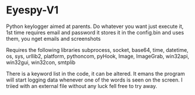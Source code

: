 # Eyespy-V1
Python keylogger aimed at parents. Do whatever you want just execute it, 1st time requires email and password it stores it in the config.bin and uses them, you nget emails and screenshots

Requires the following libraries 
subprocess, socket, base64, time, datetime, os, sys, urllib2, platform, pythoncom, pyHook, Image, ImageGrab, win32api, win32gui, win32con, smtplib

There is a keyword list in the code, it can be altered. It emans the program will start logging data whenever one of the words is seen on the screen.
I triied with an external file without any luck fell free to try away. 
